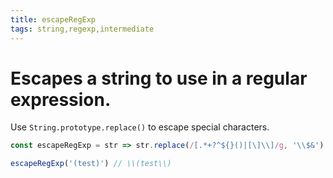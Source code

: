 ```yaml
---
title: escapeRegExp
tags: string,regexp,intermediate
---
```


# Escapes a string to use in a regular expression.

Use `String.prototype.replace()` to escape special characters.

```js
const escapeRegExp = str => str.replace(/[.*+?^${}()|[\]\\]/g, '\\$&')
```

```js
escapeRegExp('(test)') // \\(test\\)
```
